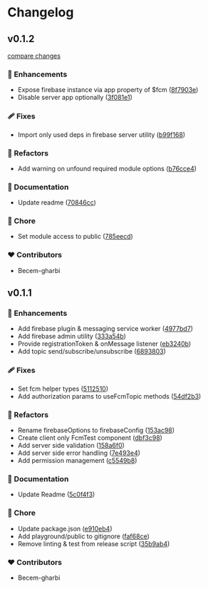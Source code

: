 # Changelog


## v0.1.2

[compare changes](https://github.com/becem-gharbi/nuxt-fcm/compare/v0.1.1...v0.1.2)


### 🚀 Enhancements

  - Expose firebase instance via app property of $fcm ([8f7903e](https://github.com/becem-gharbi/nuxt-fcm/commit/8f7903e))
  - Disable server app optionally ([3f081e1](https://github.com/becem-gharbi/nuxt-fcm/commit/3f081e1))

### 🩹 Fixes

  - Import only used deps in firebase server utility ([b99f168](https://github.com/becem-gharbi/nuxt-fcm/commit/b99f168))

### 💅 Refactors

  - Add warning on unfound required module options ([b76cce4](https://github.com/becem-gharbi/nuxt-fcm/commit/b76cce4))

### 📖 Documentation

  - Update readme ([70846cc](https://github.com/becem-gharbi/nuxt-fcm/commit/70846cc))

### 🏡 Chore

  - Set module access to public ([785eecd](https://github.com/becem-gharbi/nuxt-fcm/commit/785eecd))

### ❤️  Contributors

- Becem-gharbi

## v0.1.1


### 🚀 Enhancements

  - Add firebase plugin & messaging service worker ([4977bd7](https://github.com/becem-gharbi/nuxt-fcm/commit/4977bd7))
  - Add firebase admin utility ([333a54b](https://github.com/becem-gharbi/nuxt-fcm/commit/333a54b))
  - Provide registrationToken & onMessage listener ([eb3240b](https://github.com/becem-gharbi/nuxt-fcm/commit/eb3240b))
  - Add topic send/subscribe/unsubscribe ([6893803](https://github.com/becem-gharbi/nuxt-fcm/commit/6893803))

### 🩹 Fixes

  - Set fcm helper types ([5112510](https://github.com/becem-gharbi/nuxt-fcm/commit/5112510))
  - Add authorization params to useFcmTopic methods ([54df2b3](https://github.com/becem-gharbi/nuxt-fcm/commit/54df2b3))

### 💅 Refactors

  - Rename firebaseOptions to firebaseConfig ([153ac98](https://github.com/becem-gharbi/nuxt-fcm/commit/153ac98))
  - Create client only FcmTest component ([dbf3c98](https://github.com/becem-gharbi/nuxt-fcm/commit/dbf3c98))
  - Add server side validation ([158a6f0](https://github.com/becem-gharbi/nuxt-fcm/commit/158a6f0))
  - Add server side error handling ([7e493e4](https://github.com/becem-gharbi/nuxt-fcm/commit/7e493e4))
  - Add permission management ([c5549b8](https://github.com/becem-gharbi/nuxt-fcm/commit/c5549b8))

### 📖 Documentation

  - Update Readme ([5c0f4f3](https://github.com/becem-gharbi/nuxt-fcm/commit/5c0f4f3))

### 🏡 Chore

  - Update package.json ([e910eb4](https://github.com/becem-gharbi/nuxt-fcm/commit/e910eb4))
  - Add playground/public to gitignore ([faf68ce](https://github.com/becem-gharbi/nuxt-fcm/commit/faf68ce))
  - Remove linting & test from release script ([35b9ab4](https://github.com/becem-gharbi/nuxt-fcm/commit/35b9ab4))

### ❤️  Contributors

- Becem-gharbi

